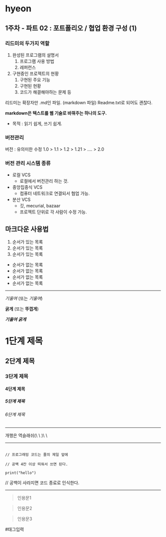 # hyeon

## 1주차 - 파트 02 : 포트폴리오 / 협업 환경 구성 (1)

### 리드미의 두가지 역할
1. 완성된 프로그램의 설명서
    1. 프로그램 사용 방법
    2. 레퍼런스
2. 구현중인 프로젝트의 현황
    1. 구현된 주요 기능
    2. 구현된 현황
    3. 코드가 해결해야하는 문제 등

리드미는 확장자만 .md인 파일. (markdown 파일)
Readme.txt로 되어도 괜찮다.

**markdown은 텍스트를 웹 기술로 바꿔주는 하나의 도구.**
- 목적 : 읽기 쉽게, 쓰기 쉽게.

### 버전관리
버전 : 유의미한 수정
1.0 > 1.1 > 1.2 > 1.21 > …. > 2.0

### 버전 관리 시스템 종류
- 로컬 VCS
    - 로컬에서 버전관리 하는 것.
- 중앙집중식 VCS
    - 컴퓨터 네트워크로 연결되서 협업 가능.
- 분산 VCS
    - 깃, mecurial, bazaar
    - 프로젝트 단위로 각 사람이 수정 가능.

## 마크다운 사용법

1. 순서가 있는 목록
2. 순서가 있는 목록
3. 순서가 있는 목록

- 순서가 없는 목록
- 순서가 없는 목록
- 순서가 없는 목록
- 순서가 없는 목록

---

_기울여_ (또는 _기울여_)

**굵게** (또는 **뚜껍게**)

**_기울여 굵게_**

# 1단계 제목

## 2단계 제목

### 3단계 제목

#### 4단계 제목

##### 5단계 제목

###### 6단계 제목

---

개행은 역슬래쉬(\ \ )\ \

---

```

// 프로그래밍 코드는 줄의 제일 앞에

// 공백 4칸 이상 띄워서 쓰면 된다.

print("hello")

```

// 공백이 사라지면 코드 종료로 인식한다.

---

> 인용문1

> 인용문2

> 인용문3

#태그입력
